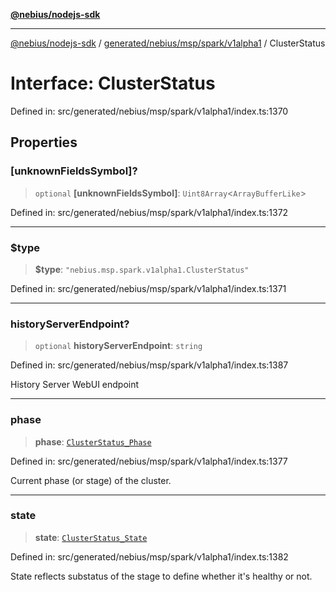 [**@nebius/nodejs-sdk**](../../../../../../README.md)

---

[@nebius/nodejs-sdk](../../../../../../README.md) / [generated/nebius/msp/spark/v1alpha1](../README.md) / ClusterStatus

# Interface: ClusterStatus

Defined in: src/generated/nebius/msp/spark/v1alpha1/index.ts:1370

## Properties

### \[unknownFieldsSymbol\]?

> `optional` **\[unknownFieldsSymbol\]**: `Uint8Array`\<`ArrayBufferLike`\>

Defined in: src/generated/nebius/msp/spark/v1alpha1/index.ts:1372

---

### $type

> **$type**: `"nebius.msp.spark.v1alpha1.ClusterStatus"`

Defined in: src/generated/nebius/msp/spark/v1alpha1/index.ts:1371

---

### historyServerEndpoint?

> `optional` **historyServerEndpoint**: `string`

Defined in: src/generated/nebius/msp/spark/v1alpha1/index.ts:1387

History Server WebUI endpoint

---

### phase

> **phase**: [`ClusterStatus_Phase`](../../../v1alpha1/type-aliases/ClusterStatus_Phase.md)

Defined in: src/generated/nebius/msp/spark/v1alpha1/index.ts:1377

Current phase (or stage) of the cluster.

---

### state

> **state**: [`ClusterStatus_State`](../../../v1alpha1/type-aliases/ClusterStatus_State.md)

Defined in: src/generated/nebius/msp/spark/v1alpha1/index.ts:1382

State reflects substatus of the stage to define whether it's healthy or not.
